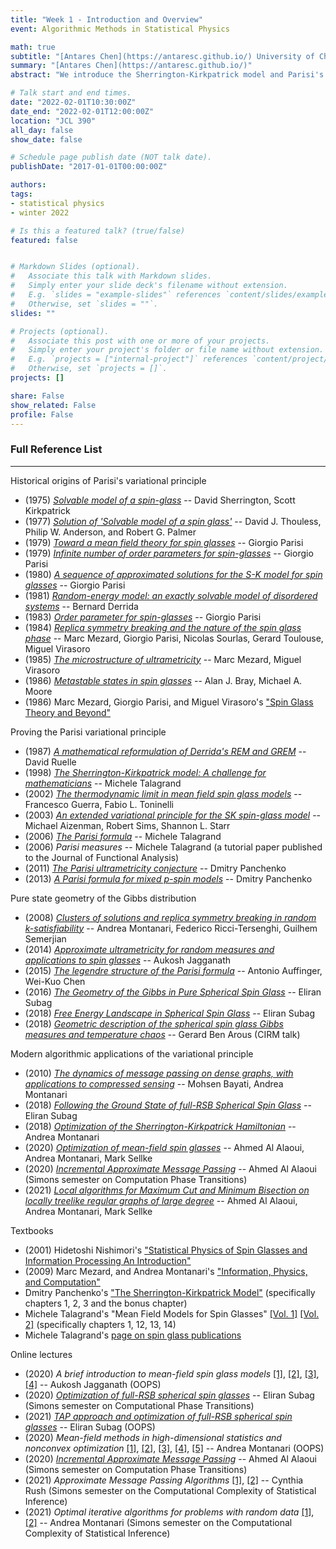 ```yaml
---
title: "Week 1 - Introduction and Overview"
event: Algorithmic Methods in Statistical Physics

math: true
subtitle: "[Antares Chen](https://antaresc.github.io/) University of Chicago"
summary: "[Antares Chen](https://antaresc.github.io/)"
abstract: "We introduce the Sherrington-Kirkpatrick model and Parisi's variational principle. We motivate key mathematical objects that emerge from proving the principle: (1) replica symmetry breaking, (2) Guerra-Toninelli interpolation, (3) ultrametricity, (4) pure state decompositions, (5) the Ruelle Probability Cascades, and (6) the cavity method. We conclude by outlining the high-level organization of subsequent presentations and a motivation for why study the Parisi variational principle from an algorithmic standpoint."

# Talk start and end times.
date: "2022-02-01T10:30:00Z"
date_end: "2022-02-01T12:00:00Z"
location: "JCL 390"
all_day: false
show_date: false

# Schedule page publish date (NOT talk date).
publishDate: "2017-01-01T00:00:00Z"

authors:
tags:
- statistical physics
- winter 2022

# Is this a featured talk? (true/false)
featured: false


# Markdown Slides (optional).
#   Associate this talk with Markdown slides.
#   Simply enter your slide deck's filename without extension.
#   E.g. `slides = "example-slides"` references `content/slides/example-slides.md`.
#   Otherwise, set `slides = ""`.
slides: ""

# Projects (optional).
#   Associate this post with one or more of your projects.
#   Simply enter your project's folder or file name without extension.
#   E.g. `projects = ["internal-project"]` references `content/project/deep-learning/index.md`.
#   Otherwise, set `projects = []`.
projects: []

share: False
show_related: False
profile: False
---
```


### Full Reference List

---

Historical origins of Parisi's variational principle

- (1975) [_Solvable model of a spin-glass_](https://journals.aps.org/prl/abstract/10.1103/PhysRevLett.35.1792) -- David Sherrington, Scott Kirkpatrick
- (1977) [_Solution of 'Solvable model of a spin glass'_](https://www.tandfonline.com/doi/abs/10.1080/14786437708235992) -- David J. Thouless, Philip W. Anderson, and Robert G. Palmer
- (1979) [_Toward a mean field theory for spin glasses_](https://www.sciencedirect.com/science/article/abs/pii/0375960179907084) -- Giorgio Parisi
- (1979) [_Infinite number of order parameters for spin-glasses_](https://journals.aps.org/prl/abstract/10.1103/PhysRevLett.43.1754) -- Giorgio Parisi
- (1980) [_A sequence of approximated solutions for the S-K model for spin glasses_](https://iopscience.iop.org/article/10.1088/0305-4470/13/4/009) -- Giorgio Parisi
- (1981) [_Random-energy model: an exactly solvable model of disordered systems_](https://journals.aps.org/prb/abstract/10.1103/PhysRevB.24.2613) -- Bernard Derrida
- (1983) [_Order parameter for spin-glasses_](https://journals.aps.org/prl/abstract/10.1103/PhysRevLett.50.1946) -- Giorgio Parisi
- (1984) [_Replica symmetry breaking and the nature of the spin glass phase_](https://jphys.journaldephysique.org/articles/jphys/abs/1984/05/jphys_1984__45_5_843_0/jphys_1984__45_5_843_0.html) -- Marc Mezard, Giorgio Parisi, Nicolas Sourlas, Gerard Toulouse, Miguel Virasoro
- (1985) [_The microstructure of ultrametricity_](https://hal.archives-ouvertes.fr/jpa-00210073/document) -- Marc Mezard, Miguel Virasoro
- (1986) [_Metastable states in spin glasses_](https://www.worldscientific.com/doi/10.1142/9789812799371_0014) -- Alan J. Bray, Michael A. Moore
- (1986) Marc Mezard, Giorgio Parisi, and Miguel Virasoro's ["Spin Glass Theory and Beyond"](https://www.worldscientific.com/worldscibooks/10.1142/0271)

Proving the Parisi variational principle

- (1987) [_A mathematical reformulation of Derrida's REM and GREM_](https://link.springer.com/content/pdf/10.1007/BF01210613.pdf) -- David Ruelle
- (1998) [_The Sherrington-Kirkpatrick model: A challenge for mathematicians_](https://link.springer.com/article/10.1007%2Fs004400050147) -- Michele Talagrand
- (2002) [_The thermodynamic limit in mean field spin glass models_](https://arxiv.org/abs/cond-mat/0204280) -- Francesco Guerra, Fabio L. Toninelli
- (2003) [_An extended variational principle for the SK spin-glass model_](https://arxiv.org/abs/cond-mat/0306386) -- Michael Aizenman, Robert Sims, Shannon L. Starr
- (2006) [_The Parisi formula_](https://annals.math.princeton.edu/wp-content/uploads/annals-v163-n1-p04.pdf) -- Michele Talagrand
- (2006) _Parisi measures_ -- Michele Talagrand (a tutorial paper published to the Journal of Functional Analysis)
- (2011) [_The Parisi ultrametricity conjecture_](https://arxiv.org/abs/1112.1003) -- Dmitry Panchenko
- (2013) [_A Parisi formula for mixed p-spin models_](https://arxiv.org/abs/1112.4409) -- Dmitry Panchenko

Pure state geometry of the Gibbs distribution

- (2008) [_Clusters of solutions and replica symmetry breaking in random k-satisfiability_](http://chimera.roma1.infn.it/FEDERICO/Publications_files/2008_JSTAT_P04004.pdf) -- Andrea Montanari, Federico Ricci-Tersenghi, Guilhem Semerjian
- (2014) [_Approximate ultrametricity for random measures and applications to spin glasses_](https://arxiv.org/abs/1412.7076) -- Aukosh Jagganath
- (2015) [_The legendre structure of the Parisi formula_](https://arxiv.org/abs/1510.03414) -- Antonio Auffinger, Wei-Kuo Chen
- (2016) [_The Geometry of the Gibbs in Pure Spherical Spin Glass_](https://arxiv.org/abs/1604.00679) -- Eliran Subag
- (2018) [_Free Energy Landscape in Spherical Spin Glass_](https://arxiv.org/abs/1804.10576) -- Eliran Subag
- (2018) [_Geometric description of the spherical spin glass Gibbs measures and temperature chaos_](https://www.youtube.com/watch?v=20g2QjKI6M8) -- Gerard Ben Arous (CIRM talk)

Modern algorithmic applications of the variational principle

- (2010) [_The dynamics of message passing on dense graphs, with applications to compressed sensing_](https://arxiv.org/abs/1001.3448) -- Mohsen Bayati, Andrea Montanari
- (2018) [_Following the Ground State of full-RSB Spherical Spin Glass_](https://arxiv.org/abs/1812.04588) -- Eliran Subag
- (2018) [_Optimization of the Sherrington-Kirkpatrick Hamiltonian_](https://arxiv.org/abs/1812.10897) -- Andrea Montanari
- (2020) [_Optimization of mean-field spin glasses_](https://arxiv.org/abs/2001.00904) -- Ahmed Al Alaoui, Andrea Montanari, Mark Sellke
- (2020) [_Incremental Approximate Message Passing_](https://simons.berkeley.edu/talks/pedagogical-talk-analysis-approximate-message-passing-algorithms) -- Ahmed Al Alaoui (Simons semester on Computation Phase Transitions)
- (2021) [_Local algorithms for Maximum Cut and Minimum Bisection on locally treelike regular graphs of large degree_](https://arxiv.org/abs/2111.06813) -- Ahmed Al Alaoui, Andrea Montanari, Mark Sellke

Textbooks

- (2001) Hidetoshi Nishimori's ["Statistical Physics of Spin Glasses and Information Processing An Introduction"](http://inis.jinr.ru/sl/P_Physics/PT_Thermodynamics,%20statistical%20physics/PTin_Information%20theory/Nishimori%20Statistical.pdf)
- (2009) Marc Mezard, and Andrea Montanari's ["Information, Physics, and Computation"](https://web.stanford.edu/~montanar/RESEARCH/book.html)
- Dmitry Panchenko's ["The Sherrington-Kirkpatrick Model"](https://drive.google.com/file/d/1WXbzgl61jtDz8V3r-m1lsE8-a8JEeA6p/view) (specifically chapters 1, 2, 3 and the bonus chapter)
- Michele Talagrand's "Mean Field Models for Spin Glasses" [[Vol. 1]](https://link.springer.com/book/10.1007/978-3-642-15202-3) [[Vol. 2]](https://link.springer.com/book/10.1007/978-3-642-22253-5) (specifically chapters 1, 12, 13, 14)
- Michele Talagrand's [page on spin glass publications](http://michel.talagrand.net/spinglasses/)

Online lectures

- (2020) _A brief introduction to mean-field spin glass models_ [[1]](http://www.birs.ca/events/2020/summer-schools/20ss230/videos/watch/202006291000-Jagannath.html), [[2]](http://www.birs.ca/events/2020/summer-schools/20ss230/videos/watch/202006291130-Jagannath.html), [[3]](http://www.birs.ca/events/2020/summer-schools/20ss230/videos/watch/202006301002-Jagannath.html), [[4]](http://www.birs.ca/events/2020/summer-schools/20ss230/videos/watch/202006301131-Jagannath.html) -- Aukosh Jagganath (OOPS)
- (2020) [_Optimization of full-RSB spherical spin glasses_](https://www.youtube.com/watch?v=5o2EWCHRSCI) -- Eliran Subag (Simons semester on Computational Phase Transitions)
- (2021) [_TAP approach and optimization of full-RSB spherical spin glasses_](https://www.youtube.com/watch?v=0BawusRPxNs) -- Eliran Subag (OOPS)
- (2020) _Mean-field methods in high-dimensional statistics and nonconvex optimization_ [[1]](http://www.birs.ca/events/2020/summer-schools/20ss230/videos/watch/202007061001-Montanari.html), [[2]](http://www.birs.ca/events/2020/summer-schools/20ss230/videos/watch/202007071001-Montanari.html), [[3]](http://www.birs.ca/events/2020/summer-schools/20ss230/videos/watch/202007081001-Montanari.html), [[4]](http://www.birs.ca/events/2020/summer-schools/20ss230/videos/watch/202007091002-Montanari.html), [[5]](http://www.birs.ca/events/2020/summer-schools/20ss230/videos/watch/202007101000-Montanari.html) -- Andrea Montanari (OOPS)
- (2020) [_Incremental Approximate Message Passing_](https://simons.berkeley.edu/talks/pedagogical-talk-analysis-approximate-message-passing-algorithms) -- Ahmed Al Alaoui (Simons semester on Computation Phase Transitions)
- (2021) _Approximate Message Passing Algorithms_ [[1]](https://simons.berkeley.edu/talks/title-tba-17), [[2]](https://simons.berkeley.edu/talks/title-tba-18) -- Cynthia Rush (Simons semester on the Computational Complexity of Statistical Inference)
- (2021) _Optimal iterative algorithms for problems with random data_ [[1]](https://simons.berkeley.edu/talks/title-tba-15), [[2]](https://simons.berkeley.edu/talks/title-tba-16) -- Andrea Montanari (Simons semester on the Computational Complexity of Statistical Inference)
